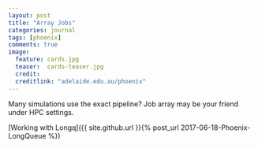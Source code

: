 ```yaml
---
layout: post
title: "Array Jobs"
categories: journal 
tags: [phoenix]
comments: true
image:  
  feature: cards.jpg
  teaser:  cards-teaser.jpg
  credit:
  creditlink: "adelaide.edu.au/phoenix"
---
```


Many simulations use the exact pipeline? Job array may be your friend under HPC settings. 

[Working with Longq]({{ site.github.url }}{% post_url 2017-06-18-Phoenix-LongQueue %})
